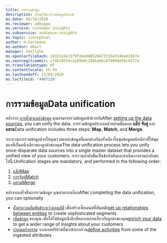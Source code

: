 ```yaml
---
title: การรวมข้อมูล
description: เรียนรู้วิธีการรวมข้อมูลที่นำเข้า
ms.date: 04/16/2020
ms.reviewer: adkuppa
ms.service: customer-insights
ms.subservice: audience-insights
ms.topic: conceptual
author: m-hartmann
ms.author: mhart
manager: shellyha
ms.openlocfilehash: 24321e9e11f9fd4e800526673726e5146ed33674
ms.sourcegitcommit: cf9b78559ca189d4c2086a66c879098d56c0377a
ms.translationtype: HT
ms.contentlocale: th-TH
ms.lasthandoff: 11/03/2020
ms.locfileid: "4407126"
---
```

# <a name="data-unification"></a><span data-ttu-id="fc3f5-103">การรวมข้อมูล</span><span class="sxs-lookup"><span data-stu-id="fc3f5-103">Data unification</span></span>

<span data-ttu-id="fc3f5-104">หลังจาก [การตั้งค่าแหล่งข้อมูล](data-sources.md) คุณสามารถรวมข้อมูลเข้าด้วยกัน</span><span class="sxs-lookup"><span data-stu-id="fc3f5-104">After [setting up the data sources](data-sources.md), you can unify the data.</span></span> <span data-ttu-id="fc3f5-105">การรวมข้อมูลประกอบด้วยสามขั้นตอน **แม็ป** **จับคู่** และ **ผสาน**</span><span class="sxs-lookup"><span data-stu-id="fc3f5-105">Data unification includes three steps: **Map**, **Match**, and **Merge**.</span></span>

<span data-ttu-id="fc3f5-106">กระบวนการรวมข้อมูลช่วยให้คุณรวมแหล่งข้อมูลที่แตกต่างกันครั้งเดียวในชุดข้อมูลหลักเดียวที่ให้มุมมองที่เป็นหนึ่งเดียวของลูกค้าของคุณ</span><span class="sxs-lookup"><span data-stu-id="fc3f5-106">The data unification process lets you unify once-disparate data sources into a single master dataset that provides a unified view of your customers.</span></span> <span data-ttu-id="fc3f5-107">การรวมลำดับขั้นเป็นข้อบังคับและดำเนินการตามลำดับต่อไปนี้:</span><span class="sxs-lookup"><span data-stu-id="fc3f5-107">Unification stages are mandatory, and performed in the following order:</span></span>

1. [<span data-ttu-id="fc3f5-108">แม็ป</span><span class="sxs-lookup"><span data-stu-id="fc3f5-108">Map</span></span>](map-entities.md)
2. [<span data-ttu-id="fc3f5-109">การจับคู่</span><span class="sxs-lookup"><span data-stu-id="fc3f5-109">Match</span></span>](match-entities.md)
3. [<span data-ttu-id="fc3f5-110">ผสาน</span><span class="sxs-lookup"><span data-stu-id="fc3f5-110">Merge</span></span>](merge-entities.md)

<span data-ttu-id="fc3f5-111">หลังจากเสร็จสิ้นการรวมข้อมูล คุณสามารถเลือก</span><span class="sxs-lookup"><span data-stu-id="fc3f5-111">After completing the data unification, you can optionally</span></span>

- <span data-ttu-id="fc3f5-112">[ตั้งค่าความสัมพันธ์ระหว่างเอนทิตี](relationships.md) เพื่อสร้างเซ็กเมนต์ที่ทันสมัย</span><span class="sxs-lookup"><span data-stu-id="fc3f5-112">[set up relationships between entities](relationships.md) to create sophisticated segments</span></span>
- <span data-ttu-id="fc3f5-113">[เพิ่มข้อมูล](enrichment-hub.md) ของคุณ เพื่อให้ได้ข้อมูลเชิงลึกที่หลากหลายเกี่ยวกับลูกค้าของคุณ</span><span class="sxs-lookup"><span data-stu-id="fc3f5-113">[enrich your data](enrichment-hub.md) to get a wider range of insights about your customers</span></span>
- <span data-ttu-id="fc3f5-114">[กำหนดกิจกรรม](activities.md) จากแอตทริบิวต์ที่นำเข้าบางส่วน</span><span class="sxs-lookup"><span data-stu-id="fc3f5-114">[define activities](activities.md) from some of the ingested attributes</span></span>
